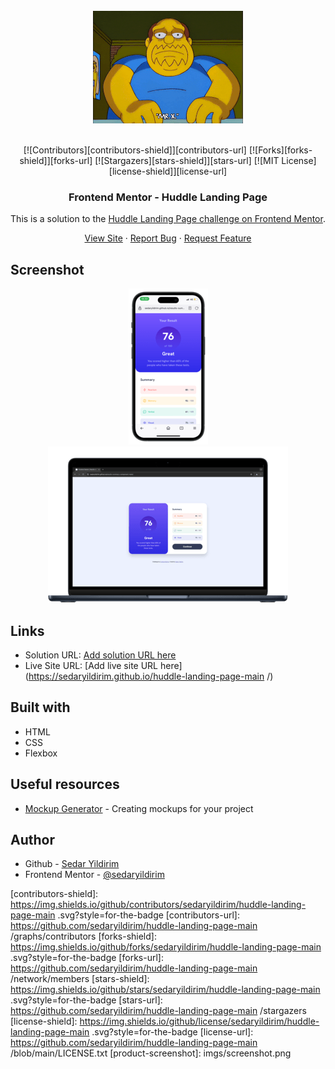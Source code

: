 <br />
<div align="center">
    <img src="./assets/images/200w.gif" alt="Logo">
  </a>
  <br />
  <br />

[![Contributors][contributors-shield]][contributors-url]
[![Forks][forks-shield]][forks-url]
[![Stargazers][stars-shield]][stars-url]
[![MIT License][license-shield]][license-url]

<h3 align="center">Frontend Mentor - Huddle Landing Page</h3>

This is a solution to the [Huddle Landing Page challenge on Frontend Mentor](https://www.frontendmentor.io/challenges/huddle-landing-page-with-a-single-introductory-section-B_2Wvxgi0/hub).

  <p align="center">   
    <a href="https://sedaryildirim.github.io/huddle-landing-page-main /">View Site</a>
    ·
    <a href="https://github.com/sedaryildirim/huddle-landing-page-main /issues">Report Bug</a>
    ·
    <a href="https://github.com/sedaryildirim/huddle-landing-page-main /issues">Request Feature</a>
  </p>
</div>


## Screenshot

<div align="center">

![Mobile](./assets/images/mobile.png)
![Desktop](./assets/images/desktop.png)
</div>

## Links

- Solution URL: [Add solution URL here](https://github.com/sedaryildirim/huddle-landing-page-main )
- Live Site URL: [Add live site URL here](https://sedaryildirim.github.io/huddle-landing-page-main /)

## Built with

- HTML
- CSS
- Flexbox

## Useful resources

- [Mockup Generator](https://mockuphone.com/) - Creating mockups for your project

## Author

- Github - [Sedar Yildirim](https://github.com/sedaryildirim)
- Frontend Mentor - [@sedaryildirim](https://www.frontendmentor.io/profile/sedaryildirim)

<!-- MARKDOWN LINKS & IMAGES -->
<!-- https://www.markdownguide.org/basic-syntax/#reference-style-links -->
[contributors-shield]: https://img.shields.io/github/contributors/sedaryildirim/huddle-landing-page-main .svg?style=for-the-badge
[contributors-url]: https://github.com/sedaryildirim/huddle-landing-page-main /graphs/contributors
[forks-shield]: https://img.shields.io/github/forks/sedaryildirim/huddle-landing-page-main .svg?style=for-the-badge
[forks-url]: https://github.com/sedaryildirim/huddle-landing-page-main /network/members
[stars-shield]: https://img.shields.io/github/stars/sedaryildirim/huddle-landing-page-main .svg?style=for-the-badge
[stars-url]: https://github.com/sedaryildirim/huddle-landing-page-main /stargazers
[license-shield]: https://img.shields.io/github/license/sedaryildirim/huddle-landing-page-main .svg?style=for-the-badge
[license-url]: https://github.com/sedaryildirim/huddle-landing-page-main /blob/main/LICENSE.txt
[product-screenshot]: imgs/screenshot.png
